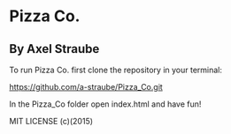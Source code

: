 Pizza Co.
=======
By Axel Straube
---------

To run Pizza Co. first clone the repository in your terminal:


https://github.com/a-straube/Pizza_Co.git

In the Pizza_Co folder open index.html and have fun!

MIT LICENSE (c)(2015)
